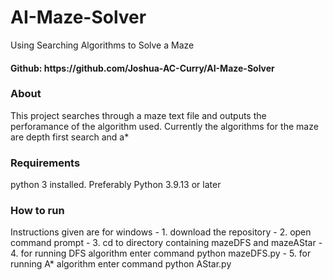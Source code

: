 # AI-Maze-Solver
Using Searching Algorithms to Solve a Maze
<h4> Github: https://github.com/Joshua-AC-Curry/AI-Maze-Solver </h4>

<h3> About </h3>
This project searches through a maze text file and outputs the perforamance of the algorithm used. Currently the algorithms for the maze are depth first search and a*

<h3> Requirements </h3>
python 3 installed. Preferably Python 3.9.13 or later

<h3> How to run </h3>
Instructions given are for windows
- 1. download the repository 
- 2. open command prompt
- 3. cd to directory containing mazeDFS and mazeAStar
- 4. for running DFS algorithm enter command python mazeDFS.py
- 5. for running A* algorithm enter command python AStar.py
